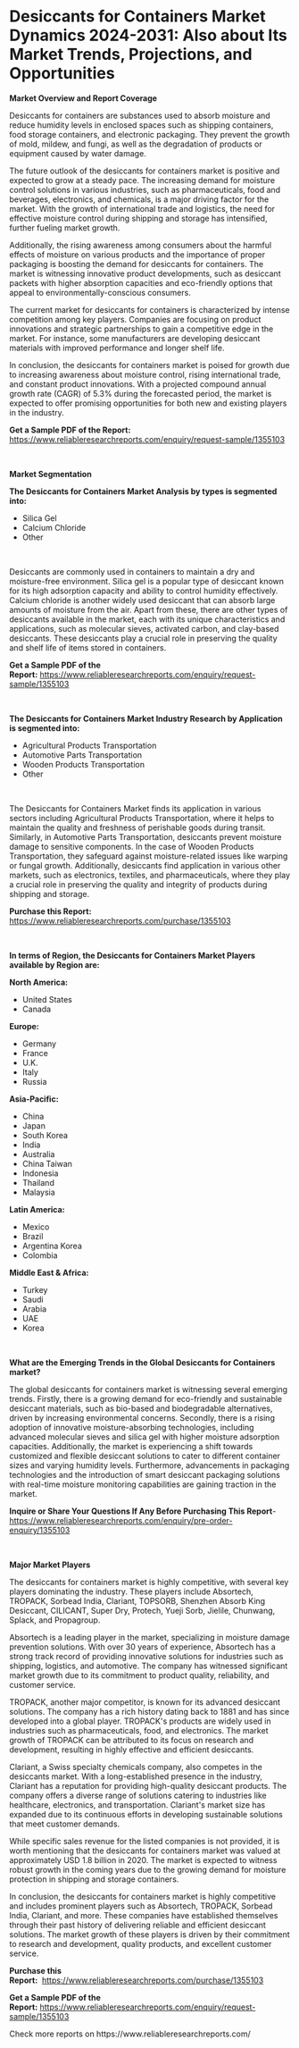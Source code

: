 <p><h1>Desiccants for Containers Market Dynamics 2024-2031: Also about Its Market Trends, Projections, and Opportunities</h1></p><p><strong>Market Overview and Report Coverage</strong></p>
<p><p>Desiccants for containers are substances used to absorb moisture and reduce humidity levels in enclosed spaces such as shipping containers, food storage containers, and electronic packaging. They prevent the growth of mold, mildew, and fungi, as well as the degradation of products or equipment caused by water damage.</p><p>The future outlook of the desiccants for containers market is positive and expected to grow at a steady pace. The increasing demand for moisture control solutions in various industries, such as pharmaceuticals, food and beverages, electronics, and chemicals, is a major driving factor for the market. With the growth of international trade and logistics, the need for effective moisture control during shipping and storage has intensified, further fueling market growth.</p><p>Additionally, the rising awareness among consumers about the harmful effects of moisture on various products and the importance of proper packaging is boosting the demand for desiccants for containers. The market is witnessing innovative product developments, such as desiccant packets with higher absorption capacities and eco-friendly options that appeal to environmentally-conscious consumers.</p><p>The current market for desiccants for containers is characterized by intense competition among key players. Companies are focusing on product innovations and strategic partnerships to gain a competitive edge in the market. For instance, some manufacturers are developing desiccant materials with improved performance and longer shelf life.</p><p>In conclusion, the desiccants for containers market is poised for growth due to increasing awareness about moisture control, rising international trade, and constant product innovations. With a projected compound annual growth rate (CAGR) of 5.3% during the forecasted period, the market is expected to offer promising opportunities for both new and existing players in the industry.</p></p>
<p><strong>Get a Sample PDF of the Report:</strong> <a href="https://www.reliableresearchreports.com/enquiry/request-sample/1355103">https://www.reliableresearchreports.com/enquiry/request-sample/1355103</a></p>
<p>&nbsp;</p>
<p><strong>Market Segmentation</strong></p>
<p><strong>The Desiccants for Containers Market Analysis by types is segmented into:</strong></p>
<p><ul><li>Silica Gel</li><li>Calcium Chloride</li><li>Other</li></ul></p>
<p>&nbsp;</p>
<p><p>Desiccants are commonly used in containers to maintain a dry and moisture-free environment. Silica gel is a popular type of desiccant known for its high adsorption capacity and ability to control humidity effectively. Calcium chloride is another widely used desiccant that can absorb large amounts of moisture from the air. Apart from these, there are other types of desiccants available in the market, each with its unique characteristics and applications, such as molecular sieves, activated carbon, and clay-based desiccants. These desiccants play a crucial role in preserving the quality and shelf life of items stored in containers.</p></p>
<p><strong>Get a Sample PDF of the Report:</strong>&nbsp;<a href="https://www.reliableresearchreports.com/enquiry/request-sample/1355103">https://www.reliableresearchreports.com/enquiry/request-sample/1355103</a></p>
<p>&nbsp;</p>
<p><strong>The Desiccants for Containers Market Industry Research by Application is segmented into:</strong></p>
<p><ul><li>Agricultural Products Transportation</li><li>Automotive Parts Transportation</li><li>Wooden Products Transportation</li><li>Other</li></ul></p>
<p>&nbsp;</p>
<p><p>The Desiccants for Containers Market finds its application in various sectors including Agricultural Products Transportation, where it helps to maintain the quality and freshness of perishable goods during transit. Similarly, in Automotive Parts Transportation, desiccants prevent moisture damage to sensitive components. In the case of Wooden Products Transportation, they safeguard against moisture-related issues like warping or fungal growth. Additionally, desiccants find application in various other markets, such as electronics, textiles, and pharmaceuticals, where they play a crucial role in preserving the quality and integrity of products during shipping and storage.</p></p>
<p><strong>Purchase this Report:</strong>&nbsp; <a href="https://www.reliableresearchreports.com/purchase/1355103">https://www.reliableresearchreports.com/purchase/1355103</a></p>
<p>&nbsp;</p>
<p><strong>In terms of Region, the Desiccants for Containers Market Players available by Region are:</strong></p>
<p>
    <p> <strong> North America: </strong>
        <ul>
            <li>United States</li>
            <li>Canada</li>
        </ul>
        </p> 
    <p> <strong> Europe: </strong>
        <ul>
            <li>Germany</li>
            <li>France</li>
            <li>U.K.</li>
            <li>Italy</li>
            <li>Russia</li>
        </ul>
        </p> 
    <p> <strong> Asia-Pacific: </strong>
        <ul>
            <li>China</li>
            <li>Japan</li>
            <li>South Korea</li>
            <li>India</li>
            <li>Australia</li>
            <li>China Taiwan</li>
            <li>Indonesia</li>
            <li>Thailand</li>
            <li>Malaysia</li>
        </ul>
        </p> 
    <p> <strong> Latin America: </strong>
        <ul>
            <li>Mexico</li>
            <li>Brazil</li>
            <li>Argentina Korea</li>
            <li>Colombia</li>
        </ul>
        </p> 
    <p> <strong> Middle East & Africa: </strong>
        <ul>
            <li>Turkey</li>
            <li>Saudi</li>
            <li>Arabia</li>
            <li>UAE</li>
            <li>Korea</li>
        </ul>
    </p>
    </p>
<p>&nbsp;</p>
<p><strong>What are the Emerging Trends in the Global Desiccants for Containers market?</strong></p>
<p><p>The global desiccants for containers market is witnessing several emerging trends. Firstly, there is a growing demand for eco-friendly and sustainable desiccant materials, such as bio-based and biodegradable alternatives, driven by increasing environmental concerns. Secondly, there is a rising adoption of innovative moisture-absorbing technologies, including advanced molecular sieves and silica gel with higher moisture adsorption capacities. Additionally, the market is experiencing a shift towards customized and flexible desiccant solutions to cater to different container sizes and varying humidity levels. Furthermore, advancements in packaging technologies and the introduction of smart desiccant packaging solutions with real-time moisture monitoring capabilities are gaining traction in the market.</p></p>
<p><strong>Inquire or Share Your Questions If Any Before Purchasing This Report</strong>- <a href="https://www.reliableresearchreports.com/enquiry/pre-order-enquiry/1355103">https://www.reliableresearchreports.com/enquiry/pre-order-enquiry/1355103</a></p>
<p>&nbsp;</p>
<p><strong>Major Market Players</strong></p>
<p><p>The desiccants for containers market is highly competitive, with several key players dominating the industry. These players include Absortech, TROPACK, Sorbead India, Clariant, TOPSORB, Shenzhen Absorb King Desiccant, CILICANT, Super Dry, Protech, Yueji Sorb, Jielile, Chunwang, Splack, and Propagroup.</p><p>Absortech is a leading player in the market, specializing in moisture damage prevention solutions. With over 30 years of experience, Absortech has a strong track record of providing innovative solutions for industries such as shipping, logistics, and automotive. The company has witnessed significant market growth due to its commitment to product quality, reliability, and customer service.</p><p>TROPACK, another major competitor, is known for its advanced desiccant solutions. The company has a rich history dating back to 1881 and has since developed into a global player. TROPACK's products are widely used in industries such as pharmaceuticals, food, and electronics. The market growth of TROPACK can be attributed to its focus on research and development, resulting in highly effective and efficient desiccants.</p><p>Clariant, a Swiss specialty chemicals company, also competes in the desiccants market. With a long-established presence in the industry, Clariant has a reputation for providing high-quality desiccant products. The company offers a diverse range of solutions catering to industries like healthcare, electronics, and transportation. Clariant's market size has expanded due to its continuous efforts in developing sustainable solutions that meet customer demands.</p><p>While specific sales revenue for the listed companies is not provided, it is worth mentioning that the desiccants for containers market was valued at approximately USD 1.8 billion in 2020. The market is expected to witness robust growth in the coming years due to the growing demand for moisture protection in shipping and storage containers.</p><p>In conclusion, the desiccants for containers market is highly competitive and includes prominent players such as Absortech, TROPACK, Sorbead India, Clariant, and more. These companies have established themselves through their past history of delivering reliable and efficient desiccant solutions. The market growth of these players is driven by their commitment to research and development, quality products, and excellent customer service.</p></p>
<p><strong>Purchase this Report:</strong>&nbsp;&nbsp;<a href="https://www.reliableresearchreports.com/purchase/1355103">https://www.reliableresearchreports.com/purchase/1355103</a></p>
<p></p>
<p><strong>Get a Sample PDF of the Report:</strong>&nbsp;<a href="https://www.reliableresearchreports.com/enquiry/request-sample/1355103">https://www.reliableresearchreports.com/enquiry/request-sample/1355103</a></p>
<p>Check more reports on https://www.reliableresearchreports.com/</p>